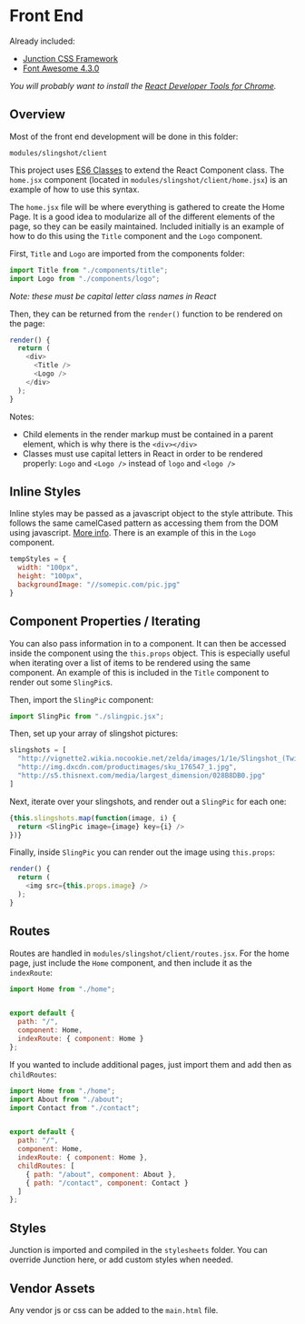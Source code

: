 # Front End

Already included:

- [Junction CSS Framework](https://github.com/newspring/junction-framework)
- [Font Awesome 4.3.0](https://fortawesome.github.io/Font-Awesome/)

_You will probably want to install the [React Developer Tools for Chrome](https://chrome.google.com/webstore/detail/react-developer-tools/fmkadmapgofadopljbjfkapdkoienihi?hl=en)._

## Overview

Most of the front end development will be done in this folder:

~~~
modules/slingshot/client
~~~

This project uses [ES6 Classes](https://facebook.github.io/react/docs/reusable-components.html#es6-classes) to extend the React Component class. The `home.jsx` component (located in `modules/slingshot/client/home.jsx`) is an example of how to use this syntax.

The `home.jsx` file will be where everything is gathered to create the Home Page. It is a good idea to modularize all of the different elements of the page, so they can be easily maintained. Included initially is an example of how to do this using the `Title` component and the `Logo` component.

First, `Title` and `Logo` are imported from the components folder:

~~~javascript
import Title from "./components/title";
import Logo from "./components/logo";
~~~

*Note: these must be capital letter class names in React*

Then, they can be returned from the `render()` function to be rendered on the page:

~~~javascript
render() {
  return (
    <div>
      <Title />
      <Logo />
    </div>
  );
}
~~~

Notes:

- Child elements in the render markup must be contained in a parent element, which is why there is the `<div></div>`
- Classes must use capital letters in React in order to be rendered properly: `Logo` and `<Logo />` instead of `logo` and `<logo />`

## Inline Styles

Inline styles may be passed as a javascript object to the style attribute. This follows the same camelCased pattern as accessing them from the DOM using javascript. [More info](https://facebook.github.io/react/tips/inline-styles.html). There is an example of this in the `Logo` component.

~~~javascript
tempStyles = {
  width: "100px",
  height: "100px",
  backgroundImage: "//somepic.com/pic.jpg"
}
~~~

## Component Properties / Iterating

You can also pass information in to a component. It can then be accessed inside the component using the `this.props` object. This is especially useful when iterating over a list of items to be rendered using the same component. An example of this is included in the `Title` component to render out some `SlingPic`s.

Then, import the `SlingPic` component:

~~~javascript
import SlingPic from "./slingpic.jsx";
~~~

Then, set up your array of slingshot pictures:

~~~javascript
slingshots = [
  "http://vignette2.wikia.nocookie.net/zelda/images/1/1e/Slingshot_(Twilight_Princess).png/revision/latest?cb=20090404003841",
  "http://img.dxcdn.com/productimages/sku_176547_1.jpg",
  "http://s5.thisnext.com/media/largest_dimension/028B8DB0.jpg"
]
~~~

Next, iterate over your slingshots, and render out a `SlingPic` for each one:

~~~javascript
{this.slingshots.map(function(image, i) {
  return <SlingPic image={image} key={i} />
})}
~~~

Finally, inside `SlingPic` you can render out the image using `this.props`:

~~~javascript
render() {
  return (
    <img src={this.props.image} />
  );
}
~~~

## Routes

Routes are handled in `modules/slingshot/client/routes.jsx`. For the home page, just include the `Home` component, and then include it as the `indexRoute`:

~~~javascript
import Home from "./home";


export default {
  path: "/",
  component: Home,
  indexRoute: { component: Home }
};
~~~

If you wanted to include additional pages, just import them and add then as `childRoutes`:

~~~javascript
import Home from "./home";
import About from "./about";
import Contact from "./contact";


export default {
  path: "/",
  component: Home,
  indexRoute: { component: Home },
  childRoutes: [
    { path: "/about", component: About },
    { path: "/contact", component: Contact }
  ]
};
~~~

## Styles

Junction is imported and compiled in the `stylesheets` folder. You can override Junction here, or add custom styles when needed.

## Vendor Assets

Any vendor js or css can be added to the `main.html` file.
